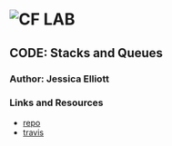 ![CF](http://i.imgur.com/7v5ASc8.png) LAB
=================================================

##  CODE: Stacks and Queues 

### Author: Jessica Elliott

### Links and Resources
* [repo](https://github.com/pnwjce/)
* [travis](https://travis-ci.com/pnwjce/)